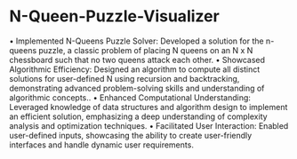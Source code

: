 # N-Queen-Puzzle-Visualizer
 • Implemented N-Queens Puzzle Solver: Developed a solution for the n-queens puzzle, a classic problem of placing N queens on an N x N chessboard such that no two   queens attack each other.
 • Showcased Algorithmic Efficiency: Designed an algorithm to compute all distinct solutions for user-defined N using recursion and backtracking, demonstrating advanced problem-solving skills and understanding of algorithmic concepts..
 • Enhanced Computational Understanding: Leveraged knowledge of data structures and algorithm design to implement an efficient solution, emphasizing a deep understanding of complexity analysis and optimization techniques.
 • Facilitated User Interaction: Enabled user-defined inputs, showcasing the ability to create user-friendly interfaces and handle dynamic user requirements.






